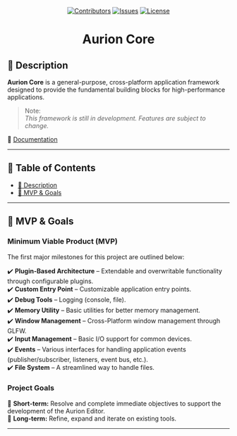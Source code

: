 <div align="center">

<a href="https://github.com/krytanik/aurion-core/graphs/contributors">![Contributors](https://img.shields.io/github/contributors/krytanik/aurion-core)</a>
<a href="https://github.com/krytanik/aurion-core/issues">![Issues](https://img.shields.io/github/issues/krytanik/aurion-core)</a>
<a href="">![License](https://img.shields.io/github/license/krytanik/aurion-core)</a>

<h1>Aurion Core</h1>

</div>

## **📝 Description** 

**Aurion Core** is a general-purpose, cross-platform application framework designed to provide the fundamental building blocks for high-performance applications.

> Note:  
> _This framework is still in development. Features are subject to change._

:page_with_curl: [Documentation]()

---

## **📜 Table of Contents**

- [📝 Description](#-description)
- [🎯 MVP & Goals](#-mvp--goals)
<!---
- [🚀 Getting Started](#-getting-started)
- [📦 Building & Installation](#-building--installation)
- [🛣️ Roadmap](#-roadmap)
- [🤝 Contributing](#-contributing)
- [📄 License](#-license)
--->

---

## **🎯 MVP & Goals**

### **Minimum Viable Product (MVP)**

The first major milestones for this project are outlined below:

:heavy_check_mark: **Plugin-Based Architecture** – Extendable and overwritable functionality through configurable plugins.  
:heavy_check_mark: **Custom Entry Point** – Customizable application entry points.   
:heavy_check_mark: **Debug Tools** – Logging (console, file).   
:heavy_check_mark: **Memory Utility** – Basic utilities for better memory management.   
:heavy_check_mark: **Window Management** – Cross-Platform window management through GLFW.    
:heavy_check_mark: **Input Management** – Basic I/O support for common devices.   
:heavy_check_mark: **Events** – Various interfaces for handling application events (publisher/subscriber, listeners, event bus, etc.).   
:heavy_check_mark: **File System** – A streamlined way to handle files.   

### **Project Goals**

📌 **Short-term:** Resolve and complete immediate objectives to support the development of the Aurion Editor.  
📌 **Long-term:** Refine, expand and iterate on existing tools.

---

<!---
## **🚀 Getting Started**

Pre-compiled binaries for each platform can be found [Here]()
--->

<!---
### **🔹 Prerequisites**

- **OS Support:** Windows, Mac , Linux
- **Dependencies:** List required dependencies.
- **Compiler:** Minimum compiler versions & requirements.
--->

<!---
### **🔹 Installation**

```sh
# Clone the repository
git clone https://github.com/your-org/repo-name.git
cd repo-name

# Build with Premake
premake5 vs2022  # (or gmake2 for Linux/macOS)

# Compile
make               # Linux/macOS
MSBuild solution.sln  # Windows

# Run the application (if applicable)
./bin/Debug/project-name
```
--->
